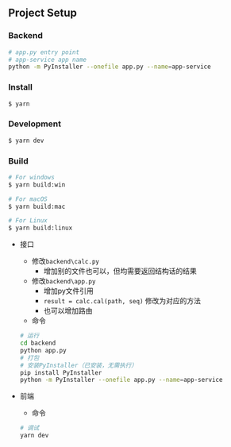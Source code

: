 ## Project Setup

### Backend

```bash
# app.py entry point
# app-service app name
python -m PyInstaller --onefile app.py --name=app-service
```

### Install

```bash
$ yarn
```

### Development

```bash
$ yarn dev
```

### Build

```bash
# For windows
$ yarn build:win

# For macOS
$ yarn build:mac

# For Linux
$ yarn build:linux
```

- 接口

  - 修改`backend\calc.py`
    - 增加别的文件也可以，但均需要返回结构话的结果
  - 修改`backend\app.py`
    - 增加py文件引用
    - `result = calc.cal(path, seq)` 修改为对应的方法
    - 也可以增加路由
  - 命令

  ```bash
  # 运行
  cd backend
  python app.py
  # 打包
  # 安装PyInstaller（已安装，无需执行）
  pip install PyInstaller
  python -m PyInstaller --onefile app.py --name=app-service
  ```

- 前端

  - 命令

  ```bash
  # 调试
  yarn dev
  ```
